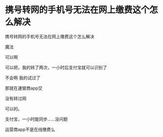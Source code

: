 # 携号转网的手机号无法在网上缴费这个怎么解决


携号转网的手机号无法在网上缴费这个怎么解决

魔法

可以啊

可以把，我的转了两次，一小时后支付宝就可以识别了

不会啊 我的试过了

那就在運營商app交

没有转过网

可以的。<br />


支付宝，一小时能同步……没问题<img id="aimg_J39NC" onclick="zoom(this, this.src, 0, 0, 0)" class="zoom" src="https://cdn.jsdelivr.net/gh/hishis/forum-master/public/images/patch.gif" onmouseover="img_onmouseoverfunc(this)" onload="thumbImg(this)" border="0" alt="" />

运营商app不是在线缴费么<img src="static/image/smiley/default/lol.gif" smilieid="12" border="0" alt="" />
